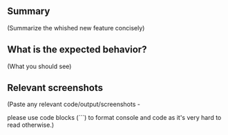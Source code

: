 Summary
-------

(Summarize the whished new feature concisely)


What is the expected behavior?
-------------------------------

(What you should see)


Relevant screenshots
---------------------

(Paste any relevant code/output/screenshots -

please use code blocks (```) to format console
and code as it's very hard to read otherwise.)
